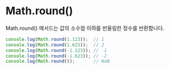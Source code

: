 # Math.round()

Math.round() 메서드는 값의 소수점 이하를 반올림한 정수를 반환합니다.
```javascript
console.log(Math.round(1.123));  // 1
console.log(Math.round(1.623));  // 2
console.log(Math.round(-1.123)); // -1
console.log(Math.round(-1.623)); // -2
console.log(Math.round());       // NaN
```
